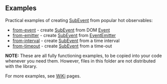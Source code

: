 Examples
--------

Practical examples of creating [SubEvent] from popular hot observables: 

* [from-event] - create [SubEvent] from DOM [Event]
* [from-emitter] - create [SubEvent] from [EventEmitter]
* [from-interval] - create [SubEvent] from a time interval
* [from-timeout] - create [SubEvent] from a time-out

**NOTE:** These are all fully functioning examples, to be copied into your code whenever you need them.
However, files in this folder are not distributed with the library.

For more examples, see [WiKi] pages.

[WiKi]:https://github.com/vitaly-t/sub-events/wiki
[from-timeout]:./from-timeout.ts
[from-interval]:./from-interval.ts
[from-emitter]:./from-emitter.ts
[from-event]:./from-event.ts
[EventEmitter]:https://nodejs.org/api/events.html#events_class_eventemitter
[Event]:https://developer.mozilla.org/en-US/docs/Web/API/Event
[SubEvent]:https://vitaly-t.github.io/sub-events/classes/subevent.html

